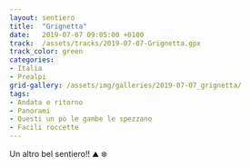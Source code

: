 ```yaml
---
layout: sentiero
title:  "Grignetta"
date:   2019-07-07 09:05:00 +0100
track:  /assets/tracks/2019-07-07-Grignetta.gpx
track_color: green
categories:
- Italia
- Prealpi
grid-gallery: /assets/img/galleries/2019-07-07_grignetta/
tags:
- Andata e ritorno
- Panorami
- Questi un pò le gambe le spezzano
- Facili roccette
---
```


Un altro bel sentiero!! :mountain: :snowflake:
